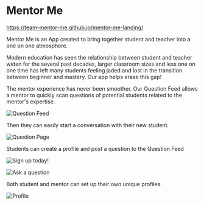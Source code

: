 # Mentor Me

https://team-mentor-me.github.io/mentor-me-landing/

Mentor Me is an App created to bring together student and teacher into a one on one atmosphere. 

Modern education has seen the relationship between student and teacher widen for the several past decades, larger classroom sizes and less one on one time has left many students feeling jaded and lost in the transition between beginner and mastery. Our app helps erase this gap! 

The mentor experience has never been smoother. Our Question Feed allows a mentor to quickly scan questions of potential students related to the mentor's expertise. 

![Question Feed](img-exp/questionfeed.png)

Then they can easily start a conversation with their new student.

![Question Page](img-exp/question.png)

Students can create a profile and post a question to the Question Feed

![Sign up today!](img-exp/reg.png)

![Ask a question](img-exp/ask.png)

Both student and mentor can set up their own unique profiles.

![Profile](img-exp/profile.png)


